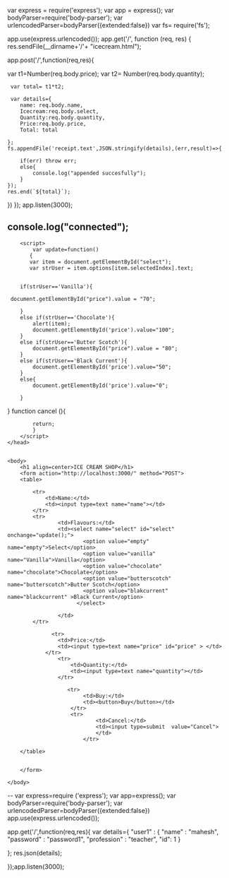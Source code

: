 var express = require('express');
var app = express();
var bodyParser=require('body-parser');
var urlencodedParser=bodyParser({extended:false})
var fs= require('fs');

app.use(express.urlencoded());
app.get('/', function (req, res) {
    res.sendFile(__dirname+'/'+ "icecream.html");

app.post('/',function(req,res){
            
var t1=Number(req.body.price);
    var t2= Number(req.body.quantity);
    
     var total= t1*t2;

     var details={
        name: req.body.name,
        Icecream:req.body.select,
        Quantity:req.body.quantity,
        Price:req.body.price,
        Total: total

    };
    fs.appendFile('receipt.text',JSON.stringify(details),(err,result)=>{

        if(err) throw err;
        else{
            console.log("appended succesfully");
        }
    });
    res.end(`${total}`);
})
}); app.listen(3000);

   console.log("connected");
   -------------
   <!DOCTYPE html>
<html>
    <head>
        <title>ICE CREAM SHOP</title>
       
        <script>
            var update=function()
           {
           var item = document.getElementById("select");
           var strUser = item.options[item.selectedIndex].text;
       
                        
        if(strUser=='Vanilla'){
        
     document.getElementById("price").value = "70";

        }
        else if(strUser=='Chocolate'){
            alert(item);
            document.getElementById('price').value="100";
        }
        else if(strUser=='Butter Scotch'){
            document.getElementById("price").value = "80";
        }
        else if(strUser=='Black Current'){
            document.getElementById('price').value="50";
        }
        else{
            document.getElementById('price').value="0";
            
        }
}
        function cancel (){

            return;
            }
        </script>
    </head>


    <body>
        <h1 align=center>ICE CREAM SHOP</h1>
        <form action="http://localhost:3000/" method="POST">
        <table>

            <tr>
                <td>Name:</td>
                <td><input type=text name="name"></td>
            </tr>
            <tr>
                    <td>Flavours:</td>
                    <td><select name="select" id="select" onchange="update();">
                            <option value="empty" name="empty">Select</option>
                            <option value="vanilla" name="Vanilla">Vanilla</option>
                            <option value="chocolate" name="chocolate">Chocolate</option>
                            <option value="butterscotch" name="butterscotch">Butter Scotch</option>
                            <option value="blakcurrent" name="blackcurrent" >Black Current</option>
                          </select>
                          
                    </td>
            </tr>

                  <tr>
                    <td>Price:</td>
                    <td><input type=text name="price" id="price" > </td>
                </tr>
                    <tr>
                        <td>Quantity:</td>
                        <td><input type=text name="quantity"></td>
                    </tr>

                       <tr>
                            <td>Buy:</td>
                            <td><button>Buy</button></td>
                        </tr>
                        <tr>
                                <td>Cancel:</td>
                                <td><input type=submit  value="Cancel">
                                </td>
                            </tr>

        </table>
            

        </form>

    </body>

</html>
--
var express=require ('express');
var app=express();
var bodyParser=require('body-parser');
var urlencodedParser=bodyParser({extended:false})
app.use(express.urlencoded());

app.get('/',function(req,res){
    var details={
        "user1" : {
      "name" : "mahesh",
	  "password" : "password1",
	  "profession" : "teacher",
	  "id": 1
   }  

  };   res.json(details);

});app.listen(3000);
